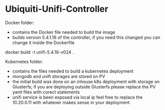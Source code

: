 # Ubiquiti-Unifi-Controller

Docker folder:
- contains the Docker file needed to build the image
- builds version 5.4.1.16 of the controller, if you need this changed you can change it inside the Dockerfile

docker build  -t unifi-5.4.16-v024 .

Kubernetes folder:
- contains the files needed to build a kubernetes deployment 
- mongodb and unifi storages are stored on PV
- the initial build was done on an inhouse k8s deployment with storage on Glusterfs; if you are deploying outside Glusterfs please replace the PV yaml files with corect statements
- unifi service is been exposed via local ip feel free to replace the 10.20.0.11 with whatever makes sense in your deployment
